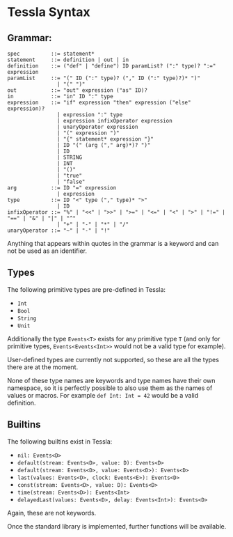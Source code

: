 # Tessla Syntax

## Grammar:

    spec          ::= statement*
    statement     ::= definition | out | in
    definition    ::= ("def" | "define") ID paramList? (":" type)? ":=" expression
    paramList     ::= "(" ID (":" type)? ("," ID (":" type)?)* ")"
                    | "(" ")"
    out           ::= "out" expression ("as" ID)?
    in            ::= "in" ID ":" type
    expression    ::= "if" expression "then" expression ("else" expression)?
                    | expression ":" type
                    | expression infixOperator expression
                    | unaryOperator expression
                    | "(" expression ")"
                    | "{" statement* expression "}"
                    | ID "(" (arg ("," arg)*)? ")"
                    | ID
                    | STRING
                    | INT
                    | "()"
                    | "true"
                    | "false"
    arg           ::= ID "=" expression
                    | expression
    type          ::= ID "<" type ("," type)* ">"
                    | ID
    infixOperator ::= "%" | "<<" | ">>" | ">=" | "<=" | "<" | ">" | "!=" | "==" | "&" | "|" | "^"
                    | "+" | "-" | "*" | "/"
    unaryOperator ::= "~" | "-" | "!"

Anything that appears within quotes in the grammar is a keyword and can not be used as an identifier.

## Types

The following primitive types are pre-defined in Tessla:

 * `Int`
 * `Bool`
 * `String`
 * `Unit`

Additionally the type `Events<T>` exists for any primitive type `T` (and only for primitive types, `Events<Events<Int>>` would not be a valid type for example).

User-defined types are currently not supported, so these are all the types there are at the moment.

None of these type names are keywords and type names have their own namespace, so it is perfectly possible to also use them as the names of values or macros. For example `def Int: Int = 42` would be a valid definition.

## Builtins

The following builtins exist in Tessla:

 * `nil: Events<D>`
 * `default(stream: Events<D>, value: D): Events<D>`
 * `default(stream: Events<D>, value: Events<D>): Events<D>`
 * `last(values: Events<D>, clock: Events<E>): Events<D>`
 * `const(stream: Events<D>, value: D): Events<D>`
 * `time(stream: Events<D>): Events<Int>`
 * `delayedLast(values: Events<D>, delay: Events<Int>): Events<D>`

Again, these are not keywords.

Once the standard library is implemented, further functions will be available.
